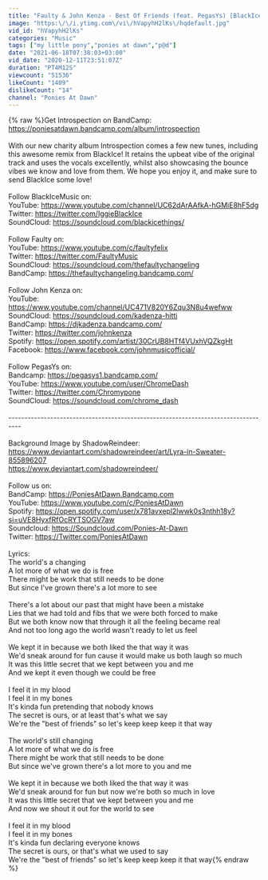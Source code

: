 ```yaml
---
title: "Faulty & John Kenza - Best Of Friends (feat. PegasYs) [BlackIceMusic Remix] [Future Bounce]"
image: "https:\/\/i.ytimg.com\/vi\/hVapyhH2lKs\/hqdefault.jpg"
vid_id: "hVapyhH2lKs"
categories: "Music"
tags: ["my little pony","ponies at dawn","p@d"]
date: "2021-06-18T07:38:03+03:00"
vid_date: "2020-12-11T23:51:07Z"
duration: "PT4M12S"
viewcount: "51536"
likeCount: "1409"
dislikeCount: "14"
channel: "Ponies At Dawn"
---
```

{% raw %}Get Introspection on BandCamp: <a rel="nofollow" target="blank" href="https://poniesatdawn.bandcamp.com/album/introspection">https://poniesatdawn.bandcamp.com/album/introspection</a><br /><br />With our new charity album Introspection comes a few new tunes, including this awesome remix from BlackIce! It retains the upbeat vibe of the original track and uses the vocals excellently, whilst also showcasing the bounce vibes we know and love from them. We hope you enjoy it, and make sure to send BlackIce some love!<br /><br />Follow BlackIceMusic on:<br />YouTube: <a rel="nofollow" target="blank" href="https://www.youtube.com/channel/UC62dArAAfkA-hGMiE8hF5dg">https://www.youtube.com/channel/UC62dArAAfkA-hGMiE8hF5dg</a><br />Twitter: <a rel="nofollow" target="blank" href="https://twitter.com/IggieBlackIce">https://twitter.com/IggieBlackIce</a><br />SoundCloud: <a rel="nofollow" target="blank" href="https://soundcloud.com/blackicethings/">https://soundcloud.com/blackicethings/</a><br /><br />Follow Faulty on:<br />YouTube: <a rel="nofollow" target="blank" href="https://www.youtube.com/c/faultyfelix">https://www.youtube.com/c/faultyfelix</a><br />Twitter: <a rel="nofollow" target="blank" href="https://twitter.com/FaultyMusic">https://twitter.com/FaultyMusic</a><br />SoundCloud: <a rel="nofollow" target="blank" href="https://soundcloud.com/thefaultychangeling">https://soundcloud.com/thefaultychangeling</a><br />BandCamp: <a rel="nofollow" target="blank" href="https://thefaultychangeling.bandcamp.com/">https://thefaultychangeling.bandcamp.com/</a><br /><br />Follow John Kenza on:<br />YouTube: <a rel="nofollow" target="blank" href="https://www.youtube.com/channel/UC471V820Y6Zqu3N8u4wefww">https://www.youtube.com/channel/UC471V820Y6Zqu3N8u4wefww</a><br />SoundCloud: <a rel="nofollow" target="blank" href="https://soundcloud.com/kadenza-hitti">https://soundcloud.com/kadenza-hitti</a><br />BandCamp: <a rel="nofollow" target="blank" href="https://djkadenza.bandcamp.com/">https://djkadenza.bandcamp.com/</a><br />Twitter: <a rel="nofollow" target="blank" href="https://twitter.com/johnkenza">https://twitter.com/johnkenza</a><br />Spotify: <a rel="nofollow" target="blank" href="https://open.spotify.com/artist/30CrUB8HTf4VUxhVQZkgHt">https://open.spotify.com/artist/30CrUB8HTf4VUxhVQZkgHt</a><br />Facebook: <a rel="nofollow" target="blank" href="https://www.facebook.com/johnmusicofficial/">https://www.facebook.com/johnmusicofficial/</a><br /><br />Follow PegasYs on:<br />Bandcamp: <a rel="nofollow" target="blank" href="https://pegasys1.bandcamp.com/">https://pegasys1.bandcamp.com/</a><br />YouTube: <a rel="nofollow" target="blank" href="https://www.youtube.com/user/ChromeDash">https://www.youtube.com/user/ChromeDash</a><br />Twitter: <a rel="nofollow" target="blank" href="https://twitter.com/Chromypone">https://twitter.com/Chromypone</a><br />SoundCloud: <a rel="nofollow" target="blank" href="https://soundcloud.com/chrome_dash">https://soundcloud.com/chrome_dash</a><br /><br />----------------------------------------------------------------------------------<br /><br />Background Image by ShadowReindeer:<br /><a rel="nofollow" target="blank" href="https://www.deviantart.com/shadowreindeer/art/Lyra-in-Sweater-855896207">https://www.deviantart.com/shadowreindeer/art/Lyra-in-Sweater-855896207</a><br /><a rel="nofollow" target="blank" href="https://www.deviantart.com/shadowreindeer/">https://www.deviantart.com/shadowreindeer/</a><br /><br />Follow us on:<br />BandCamp: <a rel="nofollow" target="blank" href="https://PoniesAtDawn.Bandcamp.com">https://PoniesAtDawn.Bandcamp.com</a><br />YouTube: <a rel="nofollow" target="blank" href="https://www.youtube.com/c/PoniesAtDawn">https://www.youtube.com/c/PoniesAtDawn</a><br />Spotify: <a rel="nofollow" target="blank" href="https://open.spotify.com/user/x781avxepl2lwwk0s3nthh18y?si=uVE8HyxfRfOcRYTSOGV7aw">https://open.spotify.com/user/x781avxepl2lwwk0s3nthh18y?si=uVE8HyxfRfOcRYTSOGV7aw</a><br />Soundcloud: <a rel="nofollow" target="blank" href="https://Soundcloud.com/Ponies-At-Dawn">https://Soundcloud.com/Ponies-At-Dawn</a><br />Twitter: <a rel="nofollow" target="blank" href="https://Twitter.com/PoniesAtDawn">https://Twitter.com/PoniesAtDawn</a><br /><br />Lyrics: <br />The world's a changing<br />A lot more of what we do is free<br />There might be work that still needs to be done<br />But since I've grown there's a lot more to see<br /><br />There's a lot about our past that might have been a mistake<br />Lies that we had told and fibs that we were both forced to make<br />But we both know now that through it all the feeling became real<br />And not too long ago the world wasn't ready to let us feel<br /><br />We kept it in because we both liked the that way it was<br />We'd sneak around for fun cause it would make us both laugh so much<br />It was this little secret that we kept between you and me<br />And we kept it even though we could be free<br /><br />I feel it in my blood<br />I feel it in my bones<br />It's kinda fun pretending that nobody knows<br />The secret is ours, or at least that's what we say<br />We're the &quot;best of friends&quot; so let's keep keep keep it that way<br /><br />The world's still changing<br />A lot more of what we do is free<br />There might be work that still needs to be done<br />But since we've grown there's a lot more to you and me<br /><br />We kept it in because we both liked the that way it was<br />We'd sneak around for fun but now we're both so much in love<br />It was this little secret that we kept between you and me<br />And now we shout it out for the world to see<br /><br />I feel it in my blood<br />I feel it in my bones<br />It's kinda fun declaring everyone knows<br />The secret is ours, or that's what we used to say<br />We're the &quot;best of friends&quot; so let's keep keep keep it that way{% endraw %}
